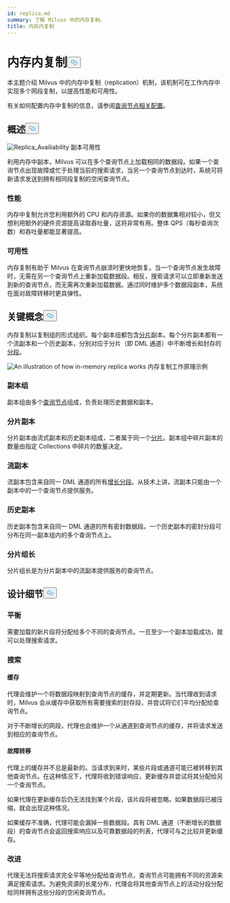 ```yaml
---
id: replica.md
summary: 了解 Milvus 中的内存复制。
title: 内存内复制
---
```

<h1 id="In-Memory-Replica" class="common-anchor-header">内存内复制<button data-href="#In-Memory-Replica" class="anchor-icon" translate="no">
      <svg translate="no"
        aria-hidden="true"
        focusable="false"
        height="20"
        version="1.1"
        viewBox="0 0 16 16"
        width="16"
      >
        <path
          fill="#0092E4"
          fill-rule="evenodd"
          d="M4 9h1v1H4c-1.5 0-3-1.69-3-3.5S2.55 3 4 3h4c1.45 0 3 1.69 3 3.5 0 1.41-.91 2.72-2 3.25V8.59c.58-.45 1-1.27 1-2.09C10 5.22 8.98 4 8 4H4c-.98 0-2 1.22-2 2.5S3 9 4 9zm9-3h-1v1h1c1 0 2 1.22 2 2.5S13.98 12 13 12H9c-.98 0-2-1.22-2-2.5 0-.83.42-1.64 1-2.09V6.25c-1.09.53-2 1.84-2 3.25C6 11.31 7.55 13 9 13h4c1.45 0 3-1.69 3-3.5S14.5 6 13 6z"
        ></path>
      </svg>
    </button></h1><p>本主题介绍 Milvus 中的内存中复制（replication）机制，该机制可在工作内存中实现多个网段复制，以提高性能和可用性。</p>
<p>有关如何配置内存中复制的信息，请参阅<a href="/docs/zh/configure_querynode.md#queryNodereplicas">查询节点相关配置</a>。</p>
<h2 id="Overview" class="common-anchor-header">概述<button data-href="#Overview" class="anchor-icon" translate="no">
      <svg translate="no"
        aria-hidden="true"
        focusable="false"
        height="20"
        version="1.1"
        viewBox="0 0 16 16"
        width="16"
      >
        <path
          fill="#0092E4"
          fill-rule="evenodd"
          d="M4 9h1v1H4c-1.5 0-3-1.69-3-3.5S2.55 3 4 3h4c1.45 0 3 1.69 3 3.5 0 1.41-.91 2.72-2 3.25V8.59c.58-.45 1-1.27 1-2.09C10 5.22 8.98 4 8 4H4c-.98 0-2 1.22-2 2.5S3 9 4 9zm9-3h-1v1h1c1 0 2 1.22 2 2.5S13.98 12 13 12H9c-.98 0-2-1.22-2-2.5 0-.83.42-1.64 1-2.09V6.25c-1.09.53-2 1.84-2 3.25C6 11.31 7.55 13 9 13h4c1.45 0 3-1.69 3-3.5S14.5 6 13 6z"
        ></path>
      </svg>
    </button></h2><p>
  
   <span class="img-wrapper"> <img translate="no" src="/docs/v2.4.x/assets/replica_availability.jpg" alt="Replica_Availiability" class="doc-image" id="replica_availiability" />
   </span> <span class="img-wrapper"> <span>副本可用性</span> </span></p>
<p>利用内存中副本，Milvus 可以在多个查询节点上加载相同的数据段。如果一个查询节点出现故障或忙于处理当前的搜索请求，当另一个查询节点到达时，系统可将新请求发送到拥有相同段复制的空闲查询节点。</p>
<h3 id="Performance" class="common-anchor-header">性能</h3><p>内存中复制允许您利用额外的 CPU 和内存资源。如果你的数据集相对较小，但又想利用额外的硬件资源提高读取吞吐量，这将非常有用。整体 QPS（每秒查询次数）和吞吐量都能显著提高。</p>
<h3 id="Availability" class="common-anchor-header">可用性</h3><p>内存复制有助于 Milvus 在查询节点崩溃时更快地恢复。当一个查询节点发生故障时，无需在另一个查询节点上重新加载数据段。相反，搜索请求可以立即重新发送到新的查询节点，而无需再次重新加载数据。通过同时维护多个数据段副本，系统在面对故障转移时更具弹性。</p>
<h2 id="Key-Concepts" class="common-anchor-header">关键概念<button data-href="#Key-Concepts" class="anchor-icon" translate="no">
      <svg translate="no"
        aria-hidden="true"
        focusable="false"
        height="20"
        version="1.1"
        viewBox="0 0 16 16"
        width="16"
      >
        <path
          fill="#0092E4"
          fill-rule="evenodd"
          d="M4 9h1v1H4c-1.5 0-3-1.69-3-3.5S2.55 3 4 3h4c1.45 0 3 1.69 3 3.5 0 1.41-.91 2.72-2 3.25V8.59c.58-.45 1-1.27 1-2.09C10 5.22 8.98 4 8 4H4c-.98 0-2 1.22-2 2.5S3 9 4 9zm9-3h-1v1h1c1 0 2 1.22 2 2.5S13.98 12 13 12H9c-.98 0-2-1.22-2-2.5 0-.83.42-1.64 1-2.09V6.25c-1.09.53-2 1.84-2 3.25C6 11.31 7.55 13 9 13h4c1.45 0 3-1.69 3-3.5S14.5 6 13 6z"
        ></path>
      </svg>
    </button></h2><p>内存复制以复制组的形式组织。每个副本组都包含<a href="https://milvus.io/docs/v2.1.x/glossary.md#Sharding">分片</a>副本。每个分片副本都有一个流副本和一个历史副本，分别对应于分片（即 DML 通道）中不断增长和封存的<a href="https://milvus.io/docs/v2.1.x/glossary.md#Segment">分段</a>。</p>
<p>
  
   <span class="img-wrapper"> <img translate="no" src="/docs/v2.4.x/assets/replica_group.png" alt="An illustration of how in-memory replica works" class="doc-image" id="an-illustration-of-how-in-memory-replica-works" />
   </span> <span class="img-wrapper"> <span>内存复制工作原理示例</span> </span></p>
<h3 id="Replica-group" class="common-anchor-header">副本组</h3><p>副本组由多个<a href="https://milvus.io/docs/v2.1.x/four_layers.md#Query-node">查询节点</a>组成，负责处理历史数据和副本。</p>
<h3 id="Shard-replica" class="common-anchor-header">分片副本</h3><p>分片副本由流式副本和历史副本组成，二者属于同一个<a href="https://milvus.io/blog/deep-dive-1-milvus-architecture-overview.md#Shard">分片</a>。副本组中碎片副本的数量由指定 Collections 中碎片的数量决定。</p>
<h3 id="Streaming-replica" class="common-anchor-header">流副本</h3><p>流副本包含来自同一 DML 通道的所有<a href="https://milvus.io/docs/v2.1.x/glossary.md#Segment">增长分段</a>。从技术上讲，流副本只能由一个副本中的一个查询节点提供服务。</p>
<h3 id="Historical-replica" class="common-anchor-header">历史副本</h3><p>历史副本包含来自同一 DML 通道的所有密封数据段。一个历史副本的密封分段可分布在同一副本组内的多个查询节点上。</p>
<h3 id="Shard-leader" class="common-anchor-header">分片组长</h3><p>分片组长是为分片副本中的流副本提供服务的查询节点。</p>
<h2 id="Design-Details" class="common-anchor-header">设计细节<button data-href="#Design-Details" class="anchor-icon" translate="no">
      <svg translate="no"
        aria-hidden="true"
        focusable="false"
        height="20"
        version="1.1"
        viewBox="0 0 16 16"
        width="16"
      >
        <path
          fill="#0092E4"
          fill-rule="evenodd"
          d="M4 9h1v1H4c-1.5 0-3-1.69-3-3.5S2.55 3 4 3h4c1.45 0 3 1.69 3 3.5 0 1.41-.91 2.72-2 3.25V8.59c.58-.45 1-1.27 1-2.09C10 5.22 8.98 4 8 4H4c-.98 0-2 1.22-2 2.5S3 9 4 9zm9-3h-1v1h1c1 0 2 1.22 2 2.5S13.98 12 13 12H9c-.98 0-2-1.22-2-2.5 0-.83.42-1.64 1-2.09V6.25c-1.09.53-2 1.84-2 3.25C6 11.31 7.55 13 9 13h4c1.45 0 3-1.69 3-3.5S14.5 6 13 6z"
        ></path>
      </svg>
    </button></h2><h3 id="Balance" class="common-anchor-header">平衡</h3><p>需要加载的新片段将分配给多个不同的查询节点。一旦至少一个副本加载成功，就可以处理搜索请求。</p>
<h3 id="Search" class="common-anchor-header">搜索</h3><h4 id="Cache" class="common-anchor-header">缓存</h4><p>代理会维护一个将数据段映射到查询节点的缓存，并定期更新。当代理收到请求时，Milvus 会从缓存中获取所有需要搜索的封存段，并尝试将它们平均分配给查询节点。</p>
<p>对于不断增长的网段，代理也会维护一个从通道到查询节点的缓存，并将请求发送到相应的查询节点。</p>
<h4 id="Failover" class="common-anchor-header">故障转移</h4><p>代理上的缓存并不总是最新的。当请求到来时，某些片段或通道可能已被转移到其他查询节点。在这种情况下，代理将收到错误响应，更新缓存并尝试将其分配给另一个查询节点。</p>
<p>如果代理在更新缓存后仍无法找到某个片段，该片段将被忽略。如果数据段已被压缩，就会出现这种情况。</p>
<p>如果缓存不准确，代理可能会漏掉一些数据段。具有 DML 通道（不断增长的数据段）的查询节点会返回搜索响应以及可靠数据段的列表，代理可与之比较并更新缓存。</p>
<h3 id="Enhancement" class="common-anchor-header">改进</h3><p>代理无法将搜索请求完全平等地分配给查询节点，查询节点可能拥有不同的资源来满足搜索请求。为避免资源的长尾分布，代理会将其他查询节点上的活动分段分配给同样拥有这些分段的空闲查询节点。</p>
